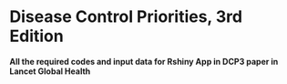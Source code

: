 #  Disease Control Priorities, 3rd Edition
**All the required codes and input data for Rshiny App in DCP3 paper in Lancet Global Health**

